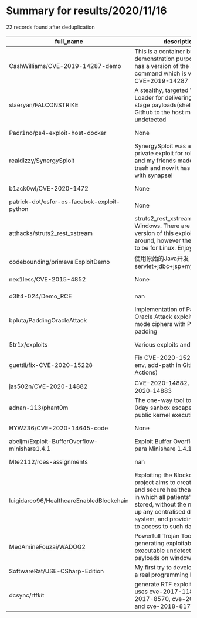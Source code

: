 
# Summary for results/2020/11/16
    
22 records found after deduplication

| full_name | description | html_url | matched_list | matched_count | pushed_at | size | stargazers_count | language | forks_count |
|----------------------------------------------|------------------------------------------------------------------------------------------------------------------------------------------------------------------------------------------------------------------------------------------------------------------|-----------------------------------------------------------------|-----------------------|-----------------|---------------------------|--------|--------------------|------------------|---------------|
| CashWilliams/CVE-2019-14287-demo | This is a container built for demonstration purposes that has a version of the sudo command which is vulnerable to CVE-2019-14287 | https://github.com/CashWilliams/CVE-2019-14287-demo | ['cve-2'] | 1 | 2020-11-16 22:52:23+00:00 | 5 | 1 | Shell | 0 |
| slaeryan/FALCONSTRIKE | A stealthy, targeted Windows Loader for delivering second-stage payloads(shellcode) from Github to the host machine undetected | https://github.com/slaeryan/FALCONSTRIKE | ['shellcode'] | 1 | 2020-11-16 11:47:28+00:00 | 6135 | 298 | C++ | 49 |
| Padr1no/ps4-exploit-host-docker | None | https://github.com/Padr1no/ps4-exploit-host-docker | ['exploit'] | 1 | 2020-11-16 20:00:33+00:00 | 0 | 0 | | 0 |
| realdizzy/SynergySploit | SynergySploit was a very old private exploit for roblox that me and my friends made, it was trash and now it has a remake with synapse! | https://github.com/realdizzy/SynergySploit | ['exploit', 'sploit'] | 2 | 2020-11-16 19:14:25+00:00 | 0 | 0 | | 0 |
| b1ack0wl/CVE-2020-1472 | None | https://github.com/b1ack0wl/CVE-2020-1472 | ['cve-2'] | 1 | 2020-11-16 17:38:49+00:00 | 2 | 0 | Python | 0 |
| patrick-dot/esfor-os-facebok-exploit-python | None | https://github.com/patrick-dot/esfor-os-facebok-exploit-python | ['exploit'] | 1 | 2020-11-16 15:59:24+00:00 | 1 | 0 | | 0 |
| atthacks/struts2_rest_xstream | struts2_rest_xstream exploit for Windows. There are many version of this exploit floating around, however they all seem to be for Linux. Enjoy | https://github.com/atthacks/struts2_rest_xstream | ['exploit'] | 1 | 2020-11-16 16:44:36+00:00 | 5 | 0 | Python | 0 |
| codebounding/primevalExploitDemo | 使用原始的Java开发：servlet+jdbc+jsp+mysql+eclipse | https://github.com/codebounding/primevalExploitDemo | ['exploit'] | 1 | 2020-11-16 08:31:56+00:00 | 0 | 0 | | 0 |
| nex1less/CVE-2015-4852 | None | https://github.com/nex1less/CVE-2015-4852 | ['cve-2'] | 1 | 2020-11-16 05:52:46+00:00 | 10 | 1 | Python | 0 |
| d3lt4-024/Demo_RCE | nan | https://github.com/d3lt4-024/Demo_RCE | ['rce'] | 1 | 2020-11-16 10:39:49+00:00 | 15912 | 0 | CSS | 0 |
| bpluta/PaddingOracleAttack | Implementation of Padding Oracle Attack exploit on CBC mode ciphers with PKCS7 padding | https://github.com/bpluta/PaddingOracleAttack | ['exploit'] | 1 | 2020-11-16 00:16:44+00:00 | 7 | 0 | Python | 0 |
| 5tr1x/exploits | Various exploits and snippets | https://github.com/5tr1x/exploits | ['exploit'] | 1 | 2020-11-16 14:41:38+00:00 | 6437 | 0 | Batchfile | 0 |
| guettli/fix-CVE-2020-15228 | Fix CVE-2020-15228 (set-env, add-path in Github-Actions) | https://github.com/guettli/fix-CVE-2020-15228 | ['cve-2'] | 1 | 2020-11-16 10:31:51+00:00 | 13 | 7 | Python | 0 |
| jas502n/CVE-2020-14882 | CVE-2020–14882、CVE-2020–14883 | https://github.com/jas502n/CVE-2020-14882 | ['cve-2'] | 1 | 2020-11-16 04:23:09+00:00 | 17667 | 232 | | 51 |
| adnan-113/phant0m | The one-way tool to create a 0day sanbox escapes or a public kernel execution | https://github.com/adnan-113/phant0m | ['0day'] | 1 | 2020-11-16 16:30:56+00:00 | 14 | 0 | nan | 0 |
| HYWZ36/CVE-2020-14645-code | None | https://github.com/HYWZ36/CVE-2020-14645-code | ['cve-2'] | 1 | 2020-11-16 02:32:12+00:00 | 29621 | 0 | Java | 0 |
| abeljm/Exploit-BufferOverflow-minishare1.4.1 | Exploit Buffer Overflow Remoto para Minishare 1.4.1 | https://github.com/abeljm/Exploit-BufferOverflow-minishare1.4.1 | ['exploit'] | 1 | 2020-11-16 00:21:22+00:00 | 2 | 0 | Python | 0 |
| Mte2112/rces-assignments | nan | https://github.com/Mte2112/rces-assignments | ['rce'] | 1 | 2020-11-16 17:04:36+00:00 | 4460 | 0 | Jupyter Notebook | 0 |
| luigidarco96/HealthcareEnabledBlockchain | Exploiting the Blockchain, this project aims to create a unique and secure healthcare network in which all patients' data will be stored, without the need to set up any centralised data storage system, and providing easy way to access to such data everytim | https://github.com/luigidarco96/HealthcareEnabledBlockchain | ['exploit'] | 1 | 2020-11-16 10:14:51+00:00 | 1793 | 0 | JavaScript | 0 |
| MedAmineFouzai/WADOG2 | Powerfull Trojan Tool for generating exploitable and executable undetectable payloads on windows. | https://github.com/MedAmineFouzai/WADOG2 | ['exploit'] | 1 | 2020-11-16 17:56:33+00:00 | 7806 | 2 | Python | 0 |
| SoftwareRat/USE-CSharp-Edition | My first try to develop USE with a real programming language | https://github.com/SoftwareRat/USE-CSharp-Edition | ['exploit'] | 1 | 2020-11-16 15:27:29+00:00 | 799 | 4 | C# | 2 |
| dcsync/rtfkit | generate RTF exploit payload. uses cve-2017-11882, cve-2017-8570, cve-2018-0802, and cve-2018-8174. | https://github.com/dcsync/rtfkit | ['exploit'] | 1 | 2020-11-16 22:32:12+00:00 | 315 | 9 | Python | 3 |
